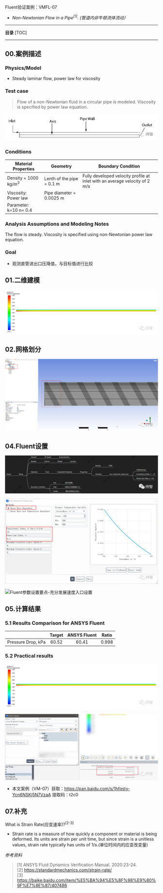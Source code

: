 Fluent验证案例：VMFL-07

- *Non-Newtonian Flow in a Pipe<sup>[1]</sup>*.
*(管道内非牛顿流体流动）*

---

**目录**
[TOC]

---

## 00.案例描述

### Physics/Model

- Steady laminar flow, power law for viscosity

### Test case
>Flow of a non-Newtonian fluid in a circular pipe is modeled. Viscosity is specified by power law equation.

![Figure .07.1:Flow Domain](images/vm-image07/1.jpg)

### Conditions

Material Properties | Geometry | Boundary Condition
--------------------|----------|-------------------
Density = 1000 kg/m<sup>3</sup> | Lenth of the pipe = 0.1 m | Fully developed velocity profile at inlet with an average velocity of 2 m/s
Viscosity: Power law | Pipe diameter = 0.0025 m | 
Parameter: k=10 n= 0.4 |  | 


### Analysis Assumptions and Modeling Notes
The flow is steady. Viscosity is specified using non-Newtonian power law equation.


### Goal

+ 观测直管进出口压降值，与目标值进行比较

## 01.二维建模

![SCDM中: 二维模型及边界命名](images/vm-image07/2.jpg)

## 02.网格划分

![Mesh: 网格划分情况](images/vm-image07/3.jpg)

## 04.Fluent设置

![Fluent参数设置要点](images/vm-image07/4.jpg)

![Fluent参数设置要点-非牛顿流体物性设置](images/vm-image07/5.jpg)

![Fluent参数设置要点-充分发展速度入口设置](https://mmbiz.qpic.cn/mmbiz_png/RUUZenibQFtbkibQicxRLppV7Bq9umiaticaiafOjwLLQlfpalz0kjcKQZonaakCJM7OMKGqTYlZnHAWFom0erLG388Q/0?wx_fmt=png)

## 05.计算结果

### 5.1 Results Comparison for ANSYS Fluent


  |  | Target |ANSYS Fluent | Ratio |
  | :-------:|:-------------:|:---------:|:----:|
  | Pressure Drop, kPa | 60.52 | 60.41 | 0.998 |


### 5.2 Practical results

![Plot: 在入口给定充分发展后的速度分布情况](images/vm-image07/6.jpg)


![计算结果读取：压降值与理论值非常接近](images/vm-image07/7.jpg)


- 本文案例（VM-07）获取：https://pan.baidu.com/s/1hfqsty-Ycn6NSKj5N7VzaA 提取码：t2c0 

## 07.补充
What is Strain Rate(应变速率)?<sup>[2-3]</sup>

- Strain rate is a measure of how quickly a component or material is being deformed. Its units are strain per unit time, but since strain is a unitless values, strain rate typically has units of 1/s.(单位时间内的应变改变量)

*参考资料*

>[1] ANSYS Fluid Dynamics Verification Manual. 2020:23-24.<br>
>[2] https://standardmechanics.com/strain-rate/<br>
>[3] https://baike.baidu.com/item/%E5%BA%94%E5%8F%98%E9%80%9F%E7%8E%87/407486<br>